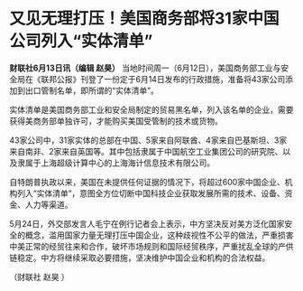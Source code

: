 

# 又见无理打压！美国商务部将31家中国公司列入“实体清单”

**财联社6月13日讯（编辑 赵昊）**
当地时间周一（6月12日），美国商务部工业与安全局在《联邦公报》刊登了一份定于6月14日发布的行政措施，准备将43家公司添加到出口管制名单，即所谓的“实体清单”。

实体清单是美国商务部工业和安全局制定的贸易黑名单，列入该名单的企业，需要获得美商务部单独许可，才能购买美国受管制的技术或货物。

43家公司中，31家实体的总部在中国、5家来自阿联酋、4家来自巴基斯坦、3家来自南非、2家来自英国等。其中包括隶属于中国航空工业集团公司的研究院、以及隶属于上海超级计算中心的上海海计信息技术有限公司。

自特朗普执政以来，美国在未提供任何证据的情况下，将超过600家中国企业、机构列入“实体清单”，意图全方位切断中国科技企业获取发展所需的技术、设备、资金、人力等渠道。

5月24日，外交部发言人毛宁在例行记者会上表示，中方坚决反对美方泛化国家安全的概念，滥用国家力量无理打压中国企业，这种歧视性不公平的做法，严重损害中美正常的经贸往来和合作，破坏市场规则和国际经贸秩序，严重扰乱全球的产供链稳定。中方将继续采取必要措施，坚决维护中国企业和机构的合法权益。

（财联社 赵昊 ）

